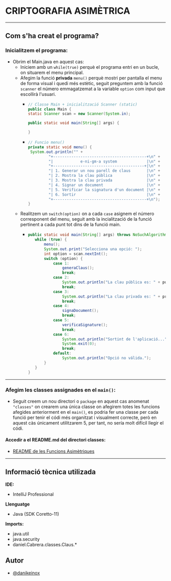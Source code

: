 # CRIPTOGRAFIA ASIMÈTRICA

---
## Com s'ha creat el programa?
### Inicialitzem el programa:
- Obrim el Main.java en aquest cas:
  - Iniciem amb un `while(true)` perquè el programa entri en un bucle,
  on situarem el menu principal.
  - Afegim la funció **privada** `menu()` perquè mostri per pantalla el menu de
  forma visual i quedi més estètic, seguit preguntem amb la funció 
  `scanner` el número emmagatzemat a la variable `option` com input 
  que escollirà l'usuari.
    -  ```java
       // Classe Main + inicialització Scanner (static)
       public class Main {
       static Scanner scan = new Scanner(System.in);
       
       public static void main(String[] args) {
       
       }
       ```
     
    -  ```java
       // Funcio menu()
       private static void menu() {
        System.out.println("" +
                "+-----------------------------------------+\n" +
                "|            e·ni-gm·a system             |\n" +
                "+----------------------------------------+|\n" +
                "| 1. Generar un nou parell de claus       |\n" +
                "| 2. Mostra la clau pública               |\n" +
                "| 3. Mostra la clau privada               |\n" +
                "| 4. Signar un document                   |\n" +
                "| 5. Verificar la signatura d'un document |\n" +
                "| 6. Sortir                               |\n" +
                "+-----------------------------------------+\n");
       }
  - Realitzem un `switch(option)` on a cada `case` asignem el número
  corresponent del menu, seguit amb la incialització de la funció
  pertinent a cada punt tot dins de la funció main.
    -  ```java
       public static void main(String[] args) throws NoSuchAlgorithmException {
          while (true) {
              menu();
              System.out.print("Selecciona una opció: ");
              int option = scan.nextInt();
              switch (option) {
                  case 1:
                      generaClaus();
                      break;
                  case 2:
                      System.out.println("La clau pública es: " + publicKey);
                      break;
                  case 3:
                      System.out.println("La clau privada es: " + privateKey);
                      break;
                  case 4:
                      signaDocument();
                      break;
                  case 5:
                      verificaSignature();
                      break;
                  case 6:
                      System.out.println("Sortint de l'aplicació...");
                      System.exit(0);
                      break;
                  default:
                      System.out.println("Opció no válida.");
              }
          }
       }
       ```
---
### Afegim les classes assignades en el `main()`: 
- Seguit creem un nou directori o `package` en aquest cas anomenat
`"classes"` on crearem una única classe on afegirem totes les funcions
afegides anteriorment en el `main()`, es podria fer una classe per cada
funció per tenir el códi més organitzat i visualment correcte, però en
aquest càs únicament utilitzarem 5, per tant, no sería molt difícil llegir
el códi.

#### Accedir a el README.md del directori classes:
- [README de les Funcions Asimètriques](./src/main/java/daniel/Cabrera/classes/)

---


## Informació tècnica utilizada

**IDE:** 
- IntelliJ Professional

**Llenguatge**
- Java (SDK Coretto-11)

**Imports:** 
- java.util
- java.security
- daniel.Cabrera.classes.Claus.* 


## Autor

- [@danikeinox](https://www.github.com/danikeinox)

